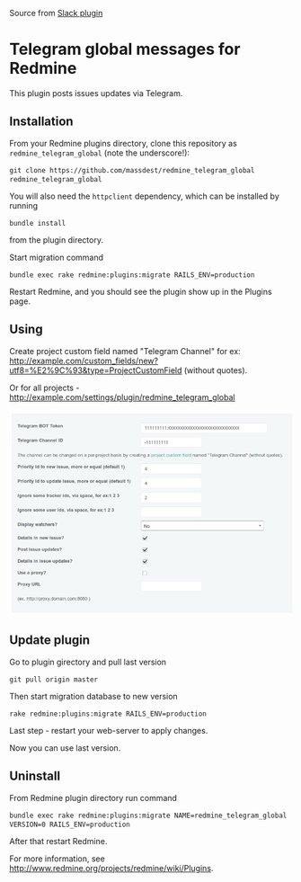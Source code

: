 Source from [Slack plugin](https://github.com/sciyoshi/redmine-slack)

# Telegram global messages for Redmine

This plugin posts issues updates via Telegram. 

## Installation

From your Redmine plugins directory, clone this repository as `redmine_telegram_global` (note
the underscore!):

    git clone https://github.com/massdest/redmine_telegram_global redmine_telegram_global

You will also need the `httpclient` dependency, which can be installed by running

    bundle install

from the plugin directory.

Start migration command

	bundle exec rake redmine:plugins:migrate RAILS_ENV=production

Restart Redmine, and you should see the plugin show up in the Plugins page.

## Using

Create project custom field named "Telegram Channel" for ex: http://example.com/custom_fields/new?utf8=%E2%9C%93&type=ProjectCustomField (without quotes).

Or for all projects - http://example.com/settings/plugin/redmine_telegram_global

![Plugin settings](images/redmine_telegram_global_setting.png)

## Update plugin

Go to plugin girectory and pull last version
	
	git pull origin master

Then start migration database to new version

	rake redmine:plugins:migrate RAILS_ENV=production

Last step - restart your web-server to apply changes.

Now you can use last version.

## Uninstall

From Redmine plugin directory run command

	bundle exec rake redmine:plugins:migrate NAME=redmine_telegram_global VERSION=0 RAILS_ENV=production

After that restart Redmine.

For more information, see http://www.redmine.org/projects/redmine/wiki/Plugins.




